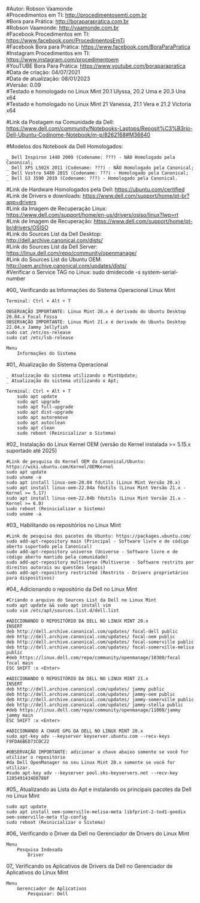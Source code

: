#Autor: Robson Vaamonde<br>
#Procedimentos em TI: http://procedimentosemti.com.br<br>
#Bora para Prática: http://boraparapratica.com.br<br>
#Robson Vaamonde: http://vaamonde.com.br<br>
#Facebook Procedimentos em TI: https://www.facebook.com/ProcedimentosEmTi<br>
#Facebook Bora para Prática: https://www.facebook.com/BoraParaPratica<br>
#Instagram Procedimentos em TI: https://www.instagram.com/procedimentoem<br>
#YouTUBE Bora Para Prática: https://www.youtube.com/boraparapratica<br>
#Data de criação: 04/07/2021<br>
#Data de atualização: 08/01/2023<br>
#Versão: 0.09<br>
#Testado e homologado no Linux Mint 20.1 Ulyssa, 20.2 Uma e 20.3 Una x64<br>
#Testado e homologado no Linux Mint 21 Vanessa, 21.1 Vera e 21.2 Victoria x64

#Link da Postagem na Comunidade da Dell: https://www.dell.com/community/Notebooks-Laptops/Reposit%C3%B3rio-Dell-Ubuntu-Codinome-Notebook/m-p/8262168#M36640

#Modelos dos Notebook da Dell Homologados:

	_ Dell Inspiron 1440 2009 (Codename: ???) - NÃO Homologado pela Canonical;
	_ Dell XPS L502X 2011 (Codename: ???) - NÃO Homologado pela Canonical;
	_ Dell Vostro 5480 2015 (Codename: ???) - Homologado pela Canonical;
	_ Dell G3 3590 2019 (Codename: ???) - Homologado pela Canonical.

#Link de Hardware Homologados pela Dell: https://ubuntu.com/certified<br>
#Link de Drivers e downloads: https://www.dell.com/support/home/pt-br?app=drivers<br>
#Link da Imagem de Recuperação Linux: https://www.dell.com/support/home/en-us/drivers/osiso/linux?lwp=rt<br>
#Link de Imagem de Recuperação: https://www.dell.com/support/home/pt-br/drivers/OSISO<br>
#Link do Sources List da Dell Desktop: http://dell.archive.canonical.com/dists/<br>
#Link do Sources List da Dell Server: https://linux.dell.com/repo/community/openmanage/<br>
#Link do Sources List do Ubuntu OEM: http://oem.archive.canonical.com/updates/dists/<br>
#Verificar o Service TAG no Linux: sudo dmidecode -s system-serial-number

#00_ Verificando as Informações do Sistema Operacional Linux Mint<br>

	Terminal: Ctrl + Alt + T

	OBSERVAÇÃO IMPORTANTE: Linux Mint 20.x é derivado do Ubuntu Desktop 20.04.x Focal Fossa 
	OBSERVAÇÃO IMPORTANTE: Linux Mint 21.x é derivado do Ubuntu Desktop 22.04.x Jammy Jellyfish
	sudo cat /etc/os-release
	sudo cat /etc/lsb-release

	Menu
		Informações do Sistema
		
#01_ Atualização do Sistema Operacional<br>

	_ Atualização do sistema utilizando o MintUpdate;
	_ Atualização do sistema utilizando o Apt;

	Terminal: Ctrl + Alt + T
		sudo apt update
		sudo apt upgrade
		sudo apt full-upgrade
		sudo apt dist-upgrade
		sudo apt autoremove
		sudo apt autoclean
		sudo apt clean
		sudo reboot (Reinicializar o Sistema)

#02_ Instalação do Linux Kernel OEM (versão do Kernel instalada >= 5.15.x suportado até 2025)<br>

	#Link de pesquisa do Kernel OEM da Canonical/Ubuntu: https://wiki.ubuntu.com/Kernel/OEMKernel
	sudo apt update
	sudo uname -a
	sudo apt install linux-oem-20.04 fdutils (Linux Mint Versão 20.x)
	sudo apt install linux-oem-22.04a fdutils (Linux Mint Versão 21.x - Kernel >= 5.17)
	sudo apt install linux-oem-22.04b fdutils (Linux Mint Versão 21.x - Kernel >= 6.0)
	sudo reboot (Reinicializar o Sistema)
	sudo uname -a

#03_ Habilitando os repositórios no Linux Mint<br>

	#Link de pesquisa dos pacotes do Ubuntu: https://packages.ubuntu.com/
	sudo add-apt-repository main (Principal - Software livre e de código aberto suportado pela Canonical)
	sudo add-apt-repository universe (Universe - Software livre e de código aberto mantido pela comunidade)
	sudo add-apt-repository multiverse (Multiverse - Software restrito por direitos autorais ou questões legais)
	sudo add-apt-repository restricted (Restrito - Drivers proprietários para dispositivos)

#04_ Adicionando o repositório da Dell no Linux Mint<br>	

	#Criando o arquivo do Sources List da Dell no Linux Mint
	sudo apt update && sudo apt install vim
	sudo vim /etc/apt/sources.list.d/dell.list

	#ADICIONANDO O REPOSITÓRIO DA DELL NO LINUX MINT 20.x	
	INSERT
	deb http://dell.archive.canonical.com/updates/ focal-dell public
	deb http://dell.archive.canonical.com/updates/ focal-oem public
	deb http://dell.archive.canonical.com/updates/ focal-somerville public
	deb http://dell.archive.canonical.com/updates/ focal-somerville-melisa public
	#deb https://linux.dell.com/repo/community/openmanage/10300/focal focal main
	ESC SHIFT :x <Enter>

	#ADICIONANDO O REPOSITÓRIO DA DELL NO LINUX MINT 21.x	
	INSERT
	deb http://dell.archive.canonical.com/updates/ jammy public
	deb http://dell.archive.canonical.com/updates/ jammy-oem public
	deb http://dell.archive.canonical.com/updates/ jammy-somerville public
	deb http://dell.archive.canonical.com/updates/ jammy-stella public
	#deb https://linux.dell.com/repo/community/openmanage/11000/jammy jammy main
	ESC SHIFT :x <Enter>

	#ADICIONANDO A CHAVE GPG DA DELL NO LINUX MINT 20.x
	sudo apt-key adv --keyserver keyserver.ubuntu.com --recv-keys F9FDA6BED73CDC22
	
	#OBSERVAÇÃO IMPORTANTE: adicionar a chave abaixo somente se você for utilizar o repositório
	#da Dell OpenManager no seu Linux Mint 20.x somente se você for utilizar.
	#sudo apt-key adv --keyserver pool.sks-keyservers.net --recv-key 1285491434D8786F

#05_ Atualizando as Lista do Apt e instalando os principais pacotes da Dell no Linux Mint

	sudo apt update
	sudo apt install oem-somerville-melisa-meta libfprint-2-tod1-goodix oem-somerville-meta tlp-config
	sudo reboot (Reinicializar o Sistema)

#06_ Verificando o Driver da Dell no Gerenciador de Drivers do Linux Mint

	Menu
		Pesquisa Indexada
			Driver

07_ Verificando os Aplicativos de Drivers da Dell no Gerenciador de Aplicativos do Linux Mint

	Menu
		Gerenciador de Aplicativos
			Pesquisar: Dell